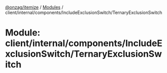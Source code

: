 [@onzag/itemize](../README.md) / [Modules](../modules.md) / client/internal/components/IncludeExclusionSwitch/TernaryExclusionSwitch

# Module: client/internal/components/IncludeExclusionSwitch/TernaryExclusionSwitch
